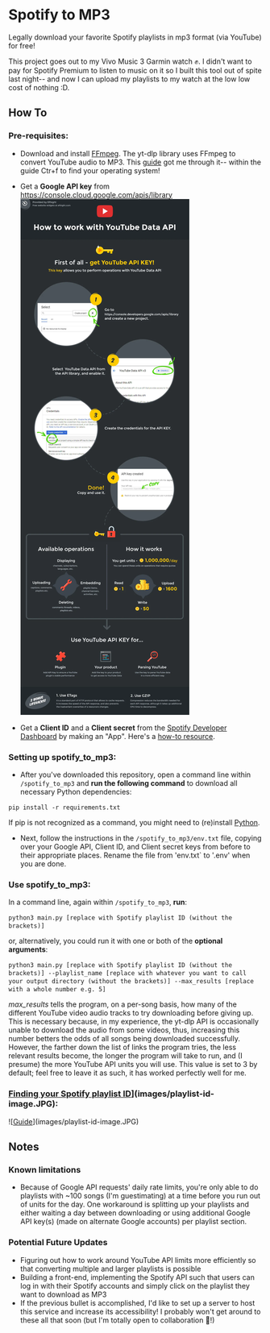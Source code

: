 # Spotify to MP3
Legally download your favorite Spotify playlists in mp3 format (via YouTube) for free!

This project goes out to my Vivo Music 3 Garmin watch ✊. I didn't want to pay for Spotify Premium to listen to music on it so I built this tool out of spite last night-- and now I can upload my playlists to my watch at the low low cost of nothing :D.

## How To
### Pre-requisites:
- Download and install [FFmpeg](https://ffmpeg.org/download.html). The yt-dlp library uses FFmpeg to convert YouTube audio to MP3. This [guide](https://www.hostinger.com/tutorials/how-to-install-ffmpeg) got me through it-- within the guide Ctr+f to find your operating system!

- Get a **Google API key** from https://console.cloud.google.com/apis/library ![[Guide](https://elfsight.com/blog/how-to-get-youtube-api-key-tutorial/)](images/youtube-api-infographic.webp)

- Get a **Client ID** and a **Client secret** from the [Spotify Developer Dashboard](https://developer.spotify.com/dashboard) by making an "App". Here's a [how-to resource](https://developer.spotify.com/documentation/web-api/concepts/apps).

### Setting up spotify_to_mp3:
- After you've downloaded this repository, open a command line within `/spotify_to_mp3` and **run the following command** to download all necessary Python dependencies:
```
pip install -r requirements.txt
```
If pip is not recognized as a command, you might need to (re)install [Python](https://www.python.org/).

- Next, follow the instructions in the `/spotify_to_mp3/env.txt` file, copying over your Google API, Client ID, and Client secret keys from before to their appropriate places. Rename the file from 'env.txt` to '.env' when you are done.

### Use spotify_to_mp3:
In a command line, again within `/spotify_to_mp3`, **run**:
```
python3 main.py [replace with Spotify playlist ID (without the brackets)]
```
or, alternatively, you could run it with one or both of the **optional arguments**:
```
python3 main.py [replace with Spotify playlist ID (without the brackets)] --playlist_name [replace with whatever you want to call your output directory (without the brackets)] --max_results [replace with a whole number e.g. 5]
```
*max_results* tells the program, on a per-song basis, how many of the different YouTube video audio tracks to try downloading before giving up. This is necessary because, in my experience, the yt-dlp API is occasionally unable to download the audio from some videos, thus, increasing this number betters the odds of all songs being downloaded successfully. However, the farther down the list of links the program tries, the less relevant results become, the longer the program will take to run, and (I presume) the more YouTube API units you will use. This value is set to 3 by default; feel free to leave it as such, it has worked perfectly well for me.

### [Finding your Spotify playlist ID](https://clients.caster.fm/knowledgebase/110/How-to-find-Spotify-playlist-ID.html#:~:text=To%20find%20the%20Spotify%20playlist,Link%22%20under%20the%20Share%20menu.&text=The%20playlist%20id%20is%20the,after%20playlist%2F%20as%20marked%20above.)](images/playlist-id-image.JPG): 
![[Guide](https://clients.caster.fm/knowledgebase/110/How-to-find-Spotify-playlist-ID.html#:~:text=To%20find%20the%20Spotify%20playlist,Link%22%20under%20the%20Share%20menu.&text=The%20playlist%20id%20is%20the,after%20playlist%2F%20as%20marked%20above.)](images/playlist-id-image.JPG)

## Notes
### Known limitations
- Because of Google API requests' daily rate limits, you're only able to do playlists with ~100 songs (I'm guestimating) at a time before you run out of units for the day. One workaround is splitting up your playlists and either waiting a day between downloading or using additional Google API key(s) (made on alternate Google accounts) per playlist section.

### Potential Future Updates
- Figuring out how to work around YouTube API limits more efficiently so that converting multiple and larger playlists is possible
- Building a front-end, implementing the Spotify API such that users can log in with their Spotify accounts and simply click on the playlist they want to download as MP3
- If the previous bullet is accomplished, I'd like to set up a server to host this service and increase its accessibility!
I probably won't get around to these all that soon (but I'm totally open to collaboration 👀!) 
